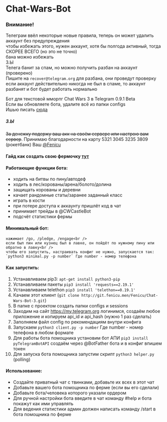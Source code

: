 # Chat-Wars-Bot
### Внимание!
Телеграм ввёл некоторые новые правила, теперь он может удалить аккаунт без предупреждения<br />
чтобы избежать этого, нужен аккаунт, хотя бы полгода активный, тогда СКОРЕЕ ВСЕГО (но это не точно)<br />
бана можно избежать<br />
З.Ы<br />
Телега банит за спам, но можно получить разбан на аккаунт (проверено)<br />
Пишите на `recover@telegram.org` для разбана, они проведут проверку<br />
если аккаунт действительно никогда не был в спаме, то аккаунт разбанят и бот будет работать нормально<br />

Бот для текстовой мморпг Chat Wars 3 в Telegram 0.9.1 Beta<br />
Если вы обновляете бота, удалите всё из папки configs<br />
Ишью писать [сюда](https://github.com/Feno4ka/Chat-Wars-Bot-3)<br />
##### З.Ы
~~За денежку подержу ваш акк на своём сервере или настрою вам сервер~~. Принимаю благодарности на карту 5321 3045 3235 3809 (рокетбанк) Ваш [@Fenicu](https://t.me/Fenicu)

#### Гайд как создать свою фермочку [тут](http://git.fenicu.men/Fenicu/Chat-Wars-Bot-3/src/branch/master/guide.md)<br />

#### Работающие функции бота:
  - ходить на битвы по пину/автодеф
  - ходить в лес/корованы/арена/болото/долина
  - защищать корованы и деревни
  - качает рандомные статы/заранее заданный класс
  - играть в кости
  - при потере доступа к аккаунту пришлёт код в чат
  - принимает трейды в @CWCastleBot
  - подсчёт статистики фермы
#### Минимальный бот:
    нажимает /go, /pledge, /engage<br />
    если был пин или кузнец был в лавке, он пойдёт по нужному пину или обратно в лавку<br />
    чтобы его запустить, настраивать конфиг не нужно, запускается так: `python3 minimal.py -p number` Где number - номер телефона
#### Как запустить:<br />
  1) Устанавливаем pip3: `apt-get install python3-pip`<br />
  2) Устанавливаем пакеты `pip3 install 'requests==2.19.1'`<br />
  2) Устанавливаем telethon `pip3 install 'telethon==0.19.1'`<br />
  3) Качаем этот клиент (`git clone http://git.fenicu.men/Fenicu/Chat-Wars-Bot-3.git`)<br />
  4) В папке с проектом создать папки configs и sessions<br />
  5) Заходим на сайт https://my.telegram.org логинимся, создаём любое приложение и копируем api_id и api_hash (нужно 1 раз сделать)<br />
  6) Заполняем файл config по рекомендациям внутри конфига<br />
  7) Запускаем `python3 client.py -p number` Где number - номер телефона в любом формате<br />
  8) Для работы бота помощника установим бот АПИ `pip3 install pyTelegramBotAPI` создаём через @BotFather бота и в конфиг впишем токен<br />
  9) Для запуска бота помощника запустим скрипт `python3 helper.py` (polling)<br />
#### Использование:<br />
  - Создайте приватный чат с твинками, добавьте их всех в этот чат
  - Добавьте вашего бота помощника по ферме (если вы его сделали)
  - Добавьте бота/человека которого указали ордером
  - Для ручной настройки бота введите в чат команду #help и бота покажут как ими управлять
  - Для ведения статистики админ должен написать команду /start в бота помощника по ферме